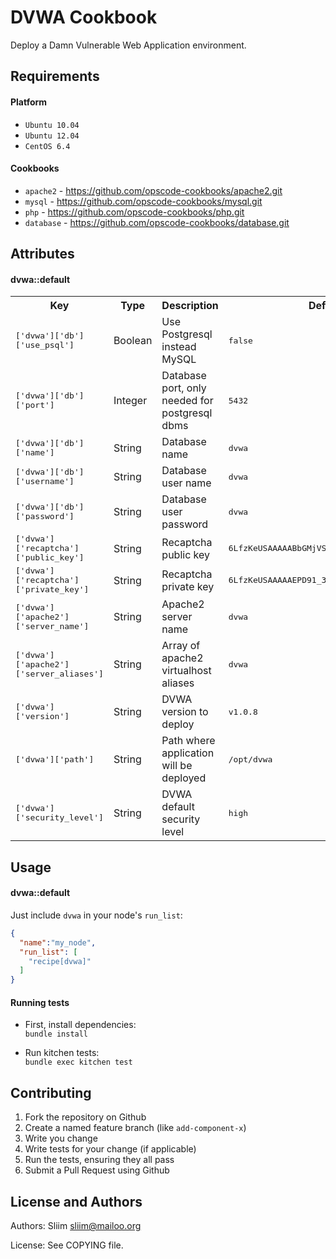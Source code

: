 DVWA Cookbook
=============
Deploy a Damn Vulnerable Web Application environment.

Requirements
------------

#### Platform
- `Ubuntu 10.04`
- `Ubuntu 12.04`
- `CentOS 6.4`

#### Cookbooks
- `apache2` - https://github.com/opscode-cookbooks/apache2.git
- `mysql` - https://github.com/opscode-cookbooks/mysql.git
- `php` - https://github.com/opscode-cookbooks/php.git
- `database` - https://github.com/opscode-cookbooks/database.git

Attributes
----------

#### dvwa::default
<table>
  <tr>
    <th>Key</th>
    <th>Type</th>
    <th>Description</th>
    <th>Default</th>
  </tr>
  <tr>
    <td><tt>['dvwa']['db']['use_psql']</tt></td>
    <td>Boolean</td>
    <td>Use Postgresql instead MySQL</td>
    <td><tt>false</tt></td>
  </tr>
  <tr>
    <td><tt>['dvwa']['db']['port']</tt></td>
    <td>Integer</td>
    <td>Database port, only needed for postgresql dbms</td>
    <td><tt>5432</tt></td>
  </tr>
  <tr>
    <td><tt>['dvwa']['db']['name']</tt></td>
    <td>String</td>
    <td>Database name</td>
    <td><tt>dvwa</tt></td>
  </tr>
  <tr>
    <td><tt>['dvwa']['db']['username']</tt></td>
    <td>String</td>
    <td>Database user name</td>
    <td><tt>dvwa</tt></td>
  </tr>
  <tr>
    <td><tt>['dvwa']['db']['password']</tt></td>
    <td>String</td>
    <td>Database user password</td>
    <td><tt>dvwa</tt></td>
  </tr>
  <tr>
    <td><tt>['dvwa']['recaptcha']['public_key']</tt></td>
    <td>String</td>
    <td>Recaptcha public key</td>
    <td><tt>6LfzKeUSAAAAABbGMjVS77HmkY7emIB9v5VGeEvb</tt></td>
  </tr>
  <tr>
    <td><tt>['dvwa']['recaptcha']['private_key']</tt></td>
    <td>String</td>
    <td>Recaptcha private key</td>
    <td><tt>6LfzKeUSAAAAAEPD91_3uUGaemNs9ZNehkccBOoF</tt></td>
  </tr>
  <tr>
    <td><tt>['dvwa']['apache2']['server_name']</tt></td>
    <td>String</td>
    <td>Apache2 server name</td>
    <td><tt>dvwa</tt></td>
  </tr>
  <tr>
    <td><tt>['dvwa']['apache2']['server_aliases']</tt></td>
    <td>String</td>
    <td>Array of apache2 virtualhost aliases</td>
    <td><tt>dvwa</tt></td>
  </tr>
  <tr>
    <td><tt>['dvwa']['version']</tt></td>
    <td>String</td>
    <td>DVWA version to deploy</td>
    <td><tt>v1.0.8</tt></td>
  </tr>
  <tr>
    <td><tt>['dvwa']['path']</tt></td>
    <td>String</td>
    <td>Path where application will be deployed</td>
    <td><tt>/opt/dvwa</tt></td>
  </tr>
  <tr>
    <td><tt>['dvwa']['security_level']</tt></td>
    <td>String</td>
    <td>DVWA default security level</td>
    <td><tt>high</tt></td>
  </tr>
</table>

Usage
-----
#### dvwa::default

Just include `dvwa` in your node's `run_list`:

```json
{
  "name":"my_node",
  "run_list": [
    "recipe[dvwa]"
  ]
}
```

#### Running tests

- First, install dependencies:  
`bundle install`  

- Run kitchen tests:  
`bundle exec kitchen test`  

Contributing
------------
1. Fork the repository on Github
2. Create a named feature branch (like `add-component-x`)
3. Write you change
4. Write tests for your change (if applicable)
5. Run the tests, ensuring they all pass
6. Submit a Pull Request using Github

License and Authors
-------------------
Authors: Sliim <sliim@mailoo.org> 

License: See COPYING file.
